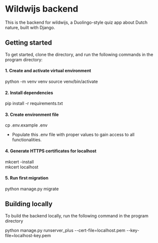 # Wildwijs backend

This is the backend for wildwijs, a Duolingo-style quiz app about Dutch nature, built with Django.

## Getting started

To get started, clone the directory, and run the following commands in the program directory:

#### 1. Create and activate virtual environment

python -m venv venv
source venv/bin/activate

#### 2. Install dependencies

pip install -r requirements.txt

#### 3. Create environment file

cp .env.example .env

- Populate this .env file with proper values to gain access to all functionalities. 

#### 4. Generate HTTPS certificates for localhost

mkcert -install\
mkcert localhost

#### 5. Run first migration

python manage.py migrate

## Building locally

To build the backend locally, run the following command in the program directory

python manage.py runserver_plus --cert-file=localhost.pem --key-file=localhost-key.pem